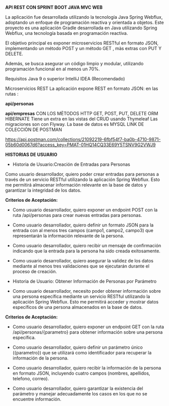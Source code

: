 **API REST CON SPRINT BOOT JAVA MVC WEB**

La aplicación fue desarrollada utilizando la tecnología Java Spring Webflux, adoptando un enfoque de programación reactiva y orientada a objetos. 
Este proyecto es una aplicación Gradle desarrollada en Java utilizando Spring Webflux, una tecnología basada en programación reactiva.

El objetivo principal es exponer microservicios RESTful en formato JSON, implementando un método POST y un método GET , màs extras con PUT Y DELETE.

Además, se busca asegurar un código limpio y modular, utilizando programación funcional en al menos un 70%.

Requisitos
Java 9 o superior
IntelliJ IDEA (Recomendado)

Microservicios REST
La aplicación expone REST en formato JSON:
en las rutas :

**api/personas** 

**api/empresas**
CON LOS MÈTODOS HTTP GET, POST, PUT, DELETE
ORM HIBERNATE
Tiene un extra en las vistas del CRUD usando Thymeleaf
Las migraciones son con Flyway.
La base de datos es MYSQL
LINK DE COLECCIÒN DE POSTMAN

https://api.postman.com/collections/21092219-6fbf54f7-ba0b-4710-9871-05b60d0067d6?access_key=PMAT-01HQ14CQ33E69Y5TSNV9G2VWJ9


**HISTORIAS DE USUARIO**

- Historia de Usuario:Creación de Entradas para Personas

Como usuario desarrollador, quiero poder crear entradas para personas a través de un servicio RESTful utilizando la aplicación Spring Webflux. Esto me permitirá almacenar información relevante en la base de datos y garantizar la integridad de los datos.

**Criterios de Aceptación:**

- Como usuario desarrollador, quiero exponer un endpoint POST con la ruta /api/personas para crear nuevas entradas para personas.

- Como usuario desarrollador, quiero definir un formato JSON para la entrada con al menos tres campos (campo1, campo2, campo3) que representarán la información relevante de la persona.

- Como usuario desarrollador, quiero recibir un mensaje de confirmación indicando que la entrada para la persona ha sido creada exitosamente.

- Como usuario desarrollador, quiero asegurar la validez de los datos mediante al menos tres validaciones que se ejecutarán durante el proceso de creación.

- Historia de Usuario: Obtener Información de Personas por Parámetro

- Como usuario desarrollador, necesito poder obtener información sobre una persona específica mediante un servicio RESTful utilizando la aplicación Spring Webflux. Esto me permitirá acceder y mostrar datos específicos de una persona almacenados en la base de datos.

**Criterios de Aceptación:**

- Como usuario desarrollador, quiero exponer un endpoint GET con la ruta /api/personas/{parametro} para obtener información sobre una persona específica.

- Como usuario desarrollador, quiero definir un parámetro único ({parametro}) que se utilizará como identificador para recuperar la información de la persona.

- Como usuario desarrollador, quiero recibir la información de la persona en formato JSON, incluyendo cuatro campos (nombres, apellidos, telefono, correo).

- Como usuario desarrollador, quiero garantizar la existencia del parámetro y manejar adecuadamente los casos en los que no se encuentre información.


